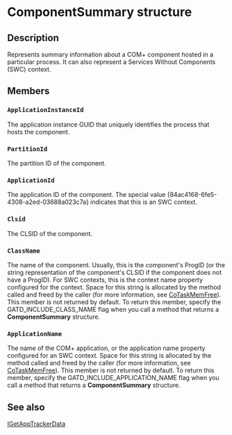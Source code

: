 # ComponentSummary structure

## Description

Represents summary information about a COM+ component hosted in a particular process. It can also represent a Services Without Components (SWC) context.

## Members

### `ApplicationInstanceId`

The application instance GUID that uniquely identifies the process that hosts the component.

### `PartitionId`

The partition ID of the component.

### `ApplicationId`

The application ID of the component. The special value {84ac4168-6fe5-4308-a2ed-03688a023c7a} indicates that this is an SWC context.

### `Clsid`

The CLSID of the component.

### `ClassName`

The name of the component. Usually, this is the component's ProgID (or the string representation of the component's CLSID if the component does not have a ProgID). For SWC contexts, this is the context name property configured for the context. Space for this string is allocated by the method called and freed by the caller (for more information, see [CoTaskMemFree](https://learn.microsoft.com/windows/desktop/api/combaseapi/nf-combaseapi-cotaskmemfree)). This member is not returned by default. To return this member, specify the GATD_INCLUDE_CLASS_NAME flag when you call a method that returns a **ComponentSummary** structure.

### `ApplicationName`

The name of the COM+ application, or the application name property configured for an SWC context. Space for this string is allocated by the method called and freed by the caller (for more information, see [CoTaskMemFree](https://learn.microsoft.com/windows/desktop/api/combaseapi/nf-combaseapi-cotaskmemfree)). This member is not returned by default. To return this member, specify the GATD_INCLUDE_APPLICATION_NAME flag when you call a method that returns a **ComponentSummary** structure.

## See also

[IGetAppTrackerData](https://learn.microsoft.com/windows/desktop/api/comsvcs/nn-comsvcs-igetapptrackerdata)